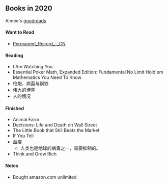 ## Books in 2020

Aimee's [goodreads](https://www.goodreads.com/user/show/90889710-aimee-zhu)

#### Want to Read

- [Permanent_Record_-_CN](https://a.temporaryrecord.com/Permanent_Record_-_CN_edition_with_underlined_redactions.pdf)

#### Reading

- I Am Watching You
- Essential Poker Math, Expanded Edition: Fundamental No Limit Hold'em Mathematics You Need To Know 
- 枪炮、病菌与钢铁
- 伟大的博弈
- 人的境况


#### Finished

- Animal Farm
- Decisions: Life and Death on Wall Street
- The Little Book that Still Beats the Market
- If You Tell
- 血疫
  - 人类也是地球的病毒之一，需要抑制的。
- Think and Grow Rich


#### Notes

- Bought amazon.com unlimited
